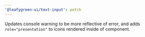 ```yaml
---
'@leafygreen-ui/text-input': patch
---
```


Updates console warning to be more reflective of error, and adds `role="presentation"` to icons rendered inside of component.
